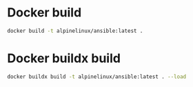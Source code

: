# Docker build
```sh
docker build -t alpinelinux/ansible:latest .
```

# Docker buildx build
```sh
docker buildx build -t alpinelinux/ansible:latest . --load
```
